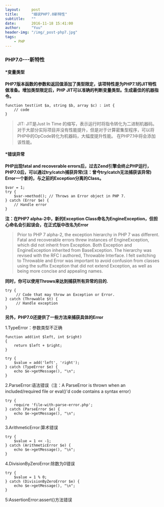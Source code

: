 ```yaml
---
layout:     post
title:      "细说PHP7.0新特性"
subtitle:   ""
date:       2016-11-18 15:41:00
author:     "Yuu"
header-img: "/img/_post-php7.jpg"
tags:
    - PHP
---
```


### PHP7.0---新特性

#### *变量类型
**PHP7版本函数的参数和返回值添加了类型限定，该项特性是为PHP7.1的JIT特性做准备。增加类型限定后，PHP JIT可以准确的判断变量类型。生成最佳的机器指令。**

    function test(int $a, string $b, array $c) : int {
        // code
    }

> JIT:  JIT是Just In Time 的缩写，表示运行时将指令转化为二进制机器码。对于大部分实际项目并没有性能提升，但是对于计算密集型程序，可以将PHP中的OpCode转化为机器码，大幅度提升性能。
> 在PHP7.1中将会添加该性能。

#### *错误异常
**PHP出现fatal and recoverable errors后，过去Zend引擎会终止PHP运行，PHP7.0后，可以通过try/catch捕获异常(注：曾今try/catch无法捕获该异常)**
**Error一个新的，与之前的Exception分离的Class。**

    $var = 1;
    try {
        $var->method(); // Throws an Error object in PHP 7.
    } catch (Error $e) {
        // Handle error
    }

 **注：在PHP7 alpha-2中，新的Exception Class命名为EngineException，但担心命名会引起误会，在正式版中改名为Error**

> Prior to PHP 7 alpha-2, the exception hierarchy in PHP 7 was different. Fatal and recoverable errors threw instances of EngineException, which did not inherit from Exception. Both Exception and EngineException inherited from BaseException. The hierarchy was revised with the RFC I authored, Throwable Interface. I felt switching to Throwable and Error was important to avoid confusion from classes using the suffix Exception that did not extend Exception, as well as being more concise and appealing names.

**同时，你可以使用Throws来达到捕获所有异常的目的.**

    try {
         // Code that may throw an Exception or Error.
    } catch (Throwable $t) {
         // Handle exception
    }


**另外，PHP7.0还提供了一些方法来捕获具体的Error**

1.TypeError：参数类型不正确

    function add(int $left, int $right)
    {
        return $left + $right;
    }

    try {
        $value = add('left', 'right');
    } catch (TypeError $e) {
        echo $e->getMessage(), "\n";
    }

2.ParseError:语法错误（注：A ParseError is thrown when an included/required file or eval()'d code contains a syntax error）

    try {
        require 'file-with-parse-error.php';
    } catch (ParseError $e) {
        echo $e->getMessage(), "\n";
    }

3.ArithmeticError:算术错误

    try {
        $value = 1 << -1;
    } catch (ArithmeticError $e) {
        echo $e->getMessage(), "\n";
    }

4.DivisionByZeroError:除数为0错误

    try {
        $value = 1 % 0;
    } catch (DivisionByZeroError $e) {
        echo $e->getMessage(), "\n";
    }

5:AssertionError:assert()方法错误







